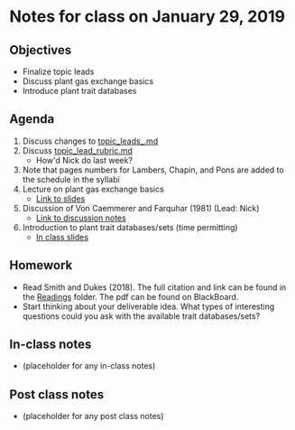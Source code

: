 # Notes for class on January 29, 2019

## Objectives
* Finalize topic leads
* Discuss plant gas exchange basics
* Introduce plant trait databases

## Agenda
1. Discuss changes to [topic_leads_.md](../Topic_leads/topic_leads.md)
2. Discuss [topic_lead_rubric.md](../Rubrics/topic_lead_rubric.md)
	- How'd Nick do last week?
3. Note that pages numbers for Lambers, Chapin, and Pons are added to the schedule
in the syllabi
4. Lecture on plant gas exchange basics
	- [Link to slides](../Lecture_Slides/01.29.19_gas_exchange.pdf)
5. Discussion of Von Caemmerer and Farquhar (1981) (Lead: Nick)
	- [Link to discussion notes](../Readings/Discussion_notes/Discussion_notes_01.29.19.md)
6. Introduction to plant trait databases/sets (time permitting)
	- [In class slides](../Tools/trait_data/accessing_trait_data.pdf)

## Homework
* Read Smith and Dukes (2018). The full citation and link can be found in the 
[Readings](../Readings) folder. The pdf can be found on BlackBoard.
* Start thinking about your deliverable idea. 
What types of interesting questions could you ask with the available trait databases/sets?

## In-class notes
* (placeholder for any in-class notes)

## Post class notes
* (placeholder for any post class notes)